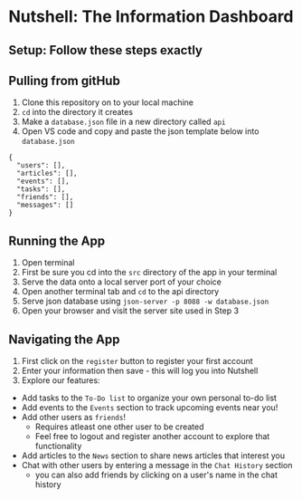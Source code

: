 # Nutshell: The Information Dashboard

## Setup: Follow these steps exactly

## Pulling from gitHub
1. Clone this repository on to your local machine
1. `cd` into the directory it creates
1. Make a `database.json` file in a new directory called `api`
1. Open VS code and copy and paste the json template below into `database.json`
```
{
  "users": [],
  "articles": [],
  "events": [],
  "tasks": [],
  "friends": [],
  "messages": []
}
```

## Running the App
1. Open terminal
1. First be sure you cd into the `src` directory of the app in your terminal
1. Serve the data onto a local server port of your choice
1. Open another terminal tab and `cd` to the api directory
1. Serve json database using `json-server -p 8088 -w database.json`
1. Open your browser and visit the server site used in Step 3

## Navigating the App
1. First click on the `register` button to register your first account
1. Enter your information then save - this will log you into Nutshell
1. Explore our features:
  - Add tasks to the `To-Do list` to organize your own personal to-do list
  - Add events to the `Events` section to track upcoming events near you!
  - Add other users as `friends`!
    - Requires atleast one other user to be created
    - Feel free to logout and register another account to explore that functionality
  - Add articles to the `News` section to share news articles that interest you
  - Chat with other users by entering a message in the `Chat History` section
    - you can also add friends by clicking on a user's name in the chat history


